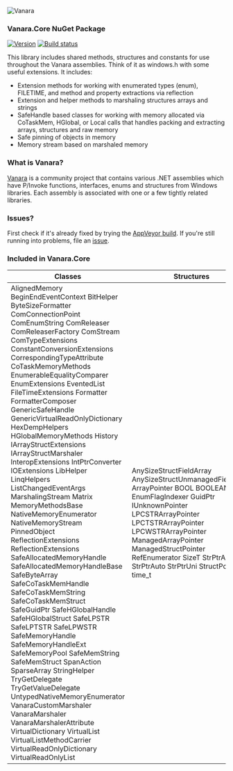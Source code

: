﻿![Vanara](https://raw.githubusercontent.com/dahall/Vanara/master/docs/icons/VanaraHeading.png)
### **Vanara.Core NuGet Package**
[![Version](https://img.shields.io/nuget/v/Vanara.Core?label=NuGet&style=flat-square)](https://github.com/dahall/Vanara/releases)
[![Build status](https://img.shields.io/appveyor/build/dahall/vanara?label=AppVeyor%20build&style=flat-square)](https://ci.appveyor.com/project/dahall/vanara)

This library includes shared methods, structures and constants for use throughout the Vanara assemblies. Think of it as windows.h with some useful extensions. It includes:
* Extension methods for working with enumerated types (enum), FILETIME, and method and property extractions via reflection
* Extension and helper methods to marshaling structures arrays and strings
* SafeHandle based classes for working with memory allocated via CoTaskMem, HGlobal, or Local calls that handles packing and extracting arrays, structures and raw memory
* Safe pinning of objects in memory
* Memory stream based on marshaled memory

### **What is Vanara?**

[Vanara](https://github.com/dahall/Vanara) is a community project that contains various .NET assemblies which have P/Invoke functions, interfaces, enums and structures from Windows libraries. Each assembly is associated with one or a few tightly related libraries.

### **Issues?**

First check if it's already fixed by trying the [AppVeyor build](https://ci.appveyor.com/nuget/vanara-prerelease).
If you're still running into problems, file an [issue](https://github.com/dahall/Vanara/issues).

### **Included in Vanara.Core**

Classes | Structures | Enumerations | Interfaces
--- | --- | --- | ---
AlignedMemory BeginEndEventContext BitHelper ByteSizeFormatter ComConnectionPoint ComEnumString ComReleaser ComReleaserFactory ComStream ComTypeExtensions ConstantConversionExtensions CorrespondingTypeAttribute CoTaskMemoryMethods EnumerableEqualityComparer EnumExtensions EventedList FileTimeExtensions Formatter FormatterComposer GenericSafeHandle GenericVirtualReadOnlyDictionary HexDempHelpers HGlobalMemoryMethods History IArrayStructExtensions IArrayStructMarshaler InteropExtensions IntPtrConverter IOExtensions LibHelper LinqHelpers ListChangedEventArgs MarshalingStream Matrix MemoryMethodsBase NativeMemoryEnumerator NativeMemoryStream PinnedObject ReflectionExtensions ReflectionExtensions SafeAllocatedMemoryHandle SafeAllocatedMemoryHandleBase SafeByteArray SafeCoTaskMemHandle SafeCoTaskMemString SafeCoTaskMemStruct SafeGuidPtr SafeHGlobalHandle SafeHGlobalStruct SafeLPSTR SafeLPTSTR SafeLPWSTR SafeMemoryHandle SafeMemoryHandleExt SafeMemoryPool SafeMemString SafeMemStruct SpanAction SparseArray StringHelper TryGetDelegate TryGetValueDelegate UntypedNativeMemoryEnumerator VanaraCustomMarshaler VanaraMarshaler VanaraMarshalerAttribute VirtualDictionary VirtualList VirtualListMethodCarrier VirtualReadOnlyDictionary VirtualReadOnlyList  | AnySizeStructFieldArray AnySizeStructUnmanagedFieldArray ArrayPointer BOOL BOOLEAN EnumFlagIndexer GuidPtr IUnknownPointer LPCSTRArrayPointer LPCTSTRArrayPointer LPCWSTRArrayPointer ManagedArrayPointer ManagedStructPointer RefEnumerator SizeT StrPtrAnsi StrPtrAuto StrPtrUni StructPointer time_t                                                     | CorrespondingAction FileAttributeConstant FileOpConstant FilePermissionConstant StringListPackMethod                                                                    | IArrayStruct IHandle IHistory IMemoryMethods ISafeMemoryHandle ISimpleMemoryMethods ISupportIndexer IVanaraMarshaler IVirtualListMethods IVirtualReadOnlyListMethods                                                              
